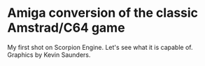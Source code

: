 # Amiga conversion of the classic Amstrad/C64 game

My first shot on Scorpion Engine. Let's see what it is capable of.  
Graphics by Kevin Saunders.  
